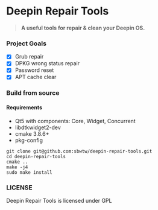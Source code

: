 # Deepin Repair Tools
> __A useful tools for repair & clean your Deepin OS.__

### Project Goals
* [x] Grub repair
* [x] DPKG wrong status repair
* [x] Password reset
* [x] APT cache clear

### Build from source
#### Requirements
* Qt5 with components: Core, Widget, Concurrent
* libdtkwidget2-dev
* cmake 3.8.6+
* pkg-config

```
git clone git@github.com:sbwtw/deepin-repair-tools.git
cd deepin-repair-tools
cmake ..
make -j4
sudo make install
```

### LICENSE
Deepin Repair Tools is licensed under GPL